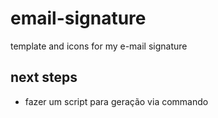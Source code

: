 # email-signature

template and icons for my e-mail signature

## next steps

- fazer um script para geração via commando
